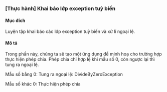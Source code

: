 ### [Thực hành] Khai báo lớp exception tuỳ biến

#### Mục đích

Luyện tập khai báo các lớp exception tuỳ biến và xử lí ngoại lệ.

#### Mô tả

Trong phần này, chúng ta sẽ tạo một ứng dụng để minh hoạ cho trường hợp thực hiện phép chia. Phép chia chỉ hợp lệ khi mẫu số  0, còn ngược lại thì tung ra ngoại lệ.

Mẫu số bằng 0: Tung ra ngoại lệ: DivideByZeroException

Mẫu số khác 0: Thực hiện phép chia